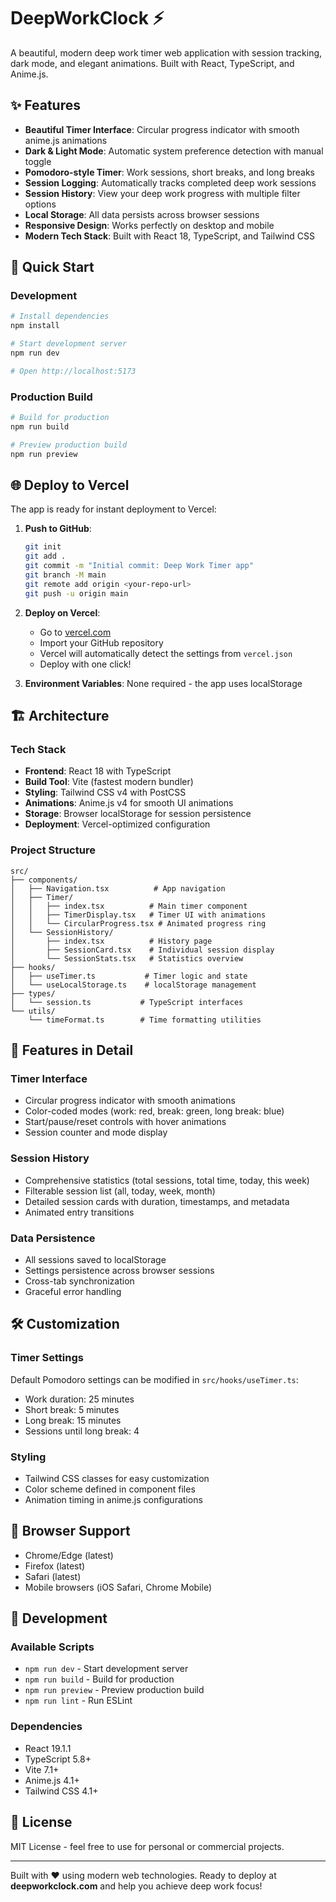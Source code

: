# DeepWorkClock ⚡

A beautiful, modern deep work timer web application with session tracking, dark mode, and elegant animations. Built with React, TypeScript, and Anime.js.

## ✨ Features

- **Beautiful Timer Interface**: Circular progress indicator with smooth anime.js animations
- **Dark & Light Mode**: Automatic system preference detection with manual toggle
- **Pomodoro-style Timer**: Work sessions, short breaks, and long breaks
- **Session Logging**: Automatically tracks completed deep work sessions
- **Session History**: View your deep work progress with multiple filter options
- **Local Storage**: All data persists across browser sessions
- **Responsive Design**: Works perfectly on desktop and mobile
- **Modern Tech Stack**: Built with React 18, TypeScript, and Tailwind CSS

## 🚀 Quick Start

### Development

```bash
# Install dependencies
npm install

# Start development server
npm run dev

# Open http://localhost:5173
```

### Production Build

```bash
# Build for production
npm run build

# Preview production build
npm run preview
```

## 🌐 Deploy to Vercel

The app is ready for instant deployment to Vercel:

1. **Push to GitHub**:
   ```bash
   git init
   git add .
   git commit -m "Initial commit: Deep Work Timer app"
   git branch -M main
   git remote add origin <your-repo-url>
   git push -u origin main
   ```

2. **Deploy on Vercel**:
   - Go to [vercel.com](https://vercel.com)
   - Import your GitHub repository
   - Vercel will automatically detect the settings from `vercel.json`
   - Deploy with one click!

3. **Environment Variables**: None required - the app uses localStorage

## 🏗️ Architecture

### Tech Stack

- **Frontend**: React 18 with TypeScript
- **Build Tool**: Vite (fastest modern bundler)
- **Styling**: Tailwind CSS v4 with PostCSS
- **Animations**: Anime.js v4 for smooth UI animations
- **Storage**: Browser localStorage for session persistence
- **Deployment**: Vercel-optimized configuration

### Project Structure

```
src/
├── components/
│   ├── Navigation.tsx          # App navigation
│   ├── Timer/
│   │   ├── index.tsx          # Main timer component
│   │   ├── TimerDisplay.tsx   # Timer UI with animations
│   │   └── CircularProgress.tsx # Animated progress ring
│   └── SessionHistory/
│       ├── index.tsx          # History page
│       ├── SessionCard.tsx    # Individual session display
│       └── SessionStats.tsx   # Statistics overview
├── hooks/
│   ├── useTimer.ts           # Timer logic and state
│   └── useLocalStorage.ts    # localStorage management
├── types/
│   └── session.ts           # TypeScript interfaces
└── utils/
    └── timeFormat.ts        # Time formatting utilities
```

## 🎨 Features in Detail

### Timer Interface
- Circular progress indicator with smooth animations
- Color-coded modes (work: red, break: green, long break: blue)
- Start/pause/reset controls with hover animations
- Session counter and mode display

### Session History
- Comprehensive statistics (total sessions, total time, today, this week)
- Filterable session list (all, today, week, month)
- Detailed session cards with duration, timestamps, and metadata
- Animated entry transitions

### Data Persistence
- All sessions saved to localStorage
- Settings persistence across browser sessions
- Cross-tab synchronization
- Graceful error handling

## 🛠️ Customization

### Timer Settings
Default Pomodoro settings can be modified in `src/hooks/useTimer.ts`:
- Work duration: 25 minutes
- Short break: 5 minutes
- Long break: 15 minutes
- Sessions until long break: 4

### Styling
- Tailwind CSS classes for easy customization
- Color scheme defined in component files
- Animation timing in anime.js configurations

## 📱 Browser Support

- Chrome/Edge (latest)
- Firefox (latest)
- Safari (latest)
- Mobile browsers (iOS Safari, Chrome Mobile)

## 🔧 Development

### Available Scripts

- `npm run dev` - Start development server
- `npm run build` - Build for production
- `npm run preview` - Preview production build
- `npm run lint` - Run ESLint

### Dependencies

- React 19.1.1
- TypeScript 5.8+
- Vite 7.1+
- Anime.js 4.1+
- Tailwind CSS 4.1+

## 📄 License

MIT License - feel free to use for personal or commercial projects.

---

Built with ❤️ using modern web technologies. Ready to deploy at **deepworkclock.com** and help you achieve deep work focus!

